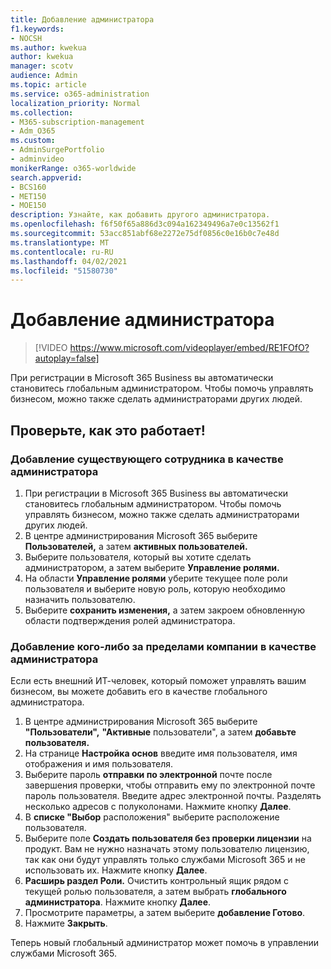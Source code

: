 ```yaml
---
title: Добавление администратора
f1.keywords:
- NOCSH
ms.author: kwekua
author: kwekua
manager: scotv
audience: Admin
ms.topic: article
ms.service: o365-administration
localization_priority: Normal
ms.collection:
- M365-subscription-management
- Adm_O365
ms.custom:
- AdminSurgePortfolio
- adminvideo
monikerRange: o365-worldwide
search.appverid:
- BCS160
- MET150
- MOE150
description: Узнайте, как добавить другого администратора.
ms.openlocfilehash: f6f50f65a886d3c094a162349496a7e0c13562f1
ms.sourcegitcommit: 53acc851abf68e2272e75df0856c0e16b0c7e48d
ms.translationtype: MT
ms.contentlocale: ru-RU
ms.lasthandoff: 04/02/2021
ms.locfileid: "51580730"
---
```

# <a name="add-an-admin"></a>Добавление администратора

> [!VIDEO https://www.microsoft.com/videoplayer/embed/RE1FOfO?autoplay=false]

При регистрации в Microsoft 365 Business вы автоматически становитесь глобальным администратором. Чтобы помочь управлять бизнесом, можно также сделать администраторами других людей. 

## <a name="try-it"></a>Проверьте, как это работает!

### <a name="add-an-existing-employee-as-an-admin"></a>Добавление существующего сотрудника в качестве администратора

1. При регистрации в Microsoft 365 Business вы автоматически становитесь глобальным администратором. Чтобы помочь управлять бизнесом, можно также сделать администраторами других людей. 
1. В центре администрирования Microsoft 365 выберите **Пользователей,** а затем **активных пользователей.**
1. Выберите пользователя, который вы хотите сделать администратором, а затем выберите **Управление ролями.**
1. На области **Управление ролями** уберите текущее поле роли пользователя и выберите новую роль, которую необходимо назначить пользователю.
1. Выберите **сохранить изменения,** а затем закроем  обновленную области подтверждения ролей администратора.

### <a name="add-someone-outside-the-company-as-an-admin"></a>Добавление кого-либо за пределами компании в качестве администратора

Если есть внешний ИТ-человек, который поможет управлять вашим бизнесом, вы можете добавить его в качестве глобального администратора.

1. В центре администрирования Microsoft 365 выберите **"Пользователи",** **"Активные** пользователи", а затем **добавьте пользователя.**
1. На странице **Настройка основ** введите имя пользователя, имя отображения и имя пользователя.
1. Выберите пароль **отправки по электронной** почте после завершения проверки, чтобы отправить ему по электронной почте пароль пользователя. Введите адрес электронной почты. Разделять несколько адресов с полуколонами. Нажмите кнопку **Далее**.
1. В **списке "Выбор** расположения" выберите расположение пользователя.
1. Выберите поле **Создать пользователя без проверки лицензии** на продукт. Вам не нужно назначать этому пользователю лицензию, так как они будут управлять только службами Microsoft 365 и не использовать их. Нажмите кнопку **Далее**.
1. **Расширь раздел Роли.** Очистить контрольный ящик рядом с текущей ролью пользователя, а затем выбрать **глобального администратора**. Нажмите кнопку **Далее**.
1. Просмотрите параметры, а затем выберите **добавление Готово**.
1. Нажмите **Закрыть**.

Теперь новый глобальный администратор может помочь в управлении службами Microsoft 365.
